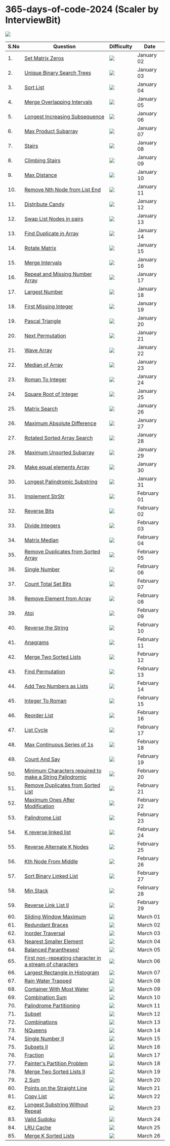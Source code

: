 # 365-days-of-code-2024 (Scaler by InterviewBit)

<img src="https://assets-v2.scaler.com/packs/images/scaler-logo.7dfbf5.svg"/>

<!-- <img src="https://img.shields.io/badge/Easy-2322222.svg?&style=for-the-badge"> -->
<!-- <img src="https://img.shields.io/badge/Medium-FAD800.svg?&style=for-the-badge"> -->
<!-- <img src="https://img.shields.io/badge/Hard-FA0000.svg?&style=for-the-badge"> -->



|  S.No  |  Question  |  Difficulty  |  Date  |
| --------------- | --------------- | --------------- | --------------- | 
| 1. | [Set Matrix Zeros](https://www.interviewbit.com/problems/set-matrix-zeros/) | <img src="https://img.shields.io/badge/Easy-2322222.svg?&style=for-the-badge"> | January 02 |
| 2. | [Unique Binary Search Trees](https://www.interviewbit.com/problems/unique-binary-search-trees/) | <img src="https://img.shields.io/badge/Easy-2322222.svg?&style=for-the-badge"> | January 03 |
| 3. | [Sort List](https://www.interviewbit.com/problems/sort-list/) | <img src="https://img.shields.io/badge/Medium-FAD800.svg?&style=for-the-badge"> | January 04 |
| 4. | [Merge Overlapping Intervals](https://www.interviewbit.com/problems/merge-overlapping-intervals/) | <img src="https://img.shields.io/badge/Medium-FAD800.svg?&style=for-the-badge"> | January 05 |
| 5. | [Longest Increasing Subsequence](https://www.interviewbit.com/problems/longest-increasing-subsequence/) | <img src="https://img.shields.io/badge/Medium-FAD800.svg?&style=for-the-badge"> | January 06 |
| 6. | [Max Product Subarray](https://www.interviewbit.com/problems/max-product-subarray/) | <img src="https://img.shields.io/badge/Medium-FAD800.svg?&style=for-the-badge"> | January 07 |
| 7. | [Stairs](https://www.interviewbit.com/problems/stairs/) | <img src="https://img.shields.io/badge/Easy-2322222.svg?&style=for-the-badge"> | January 08 |
| 8. | [Climbing Stairs](https://www.interviewbit.com/problems/climbing-stairs/) | <img src="https://img.shields.io/badge/Medium-FAD800.svg?&style=for-the-badge"> | January 09 |
| 9. | [Max Distance](https://www.interviewbit.com/problems/max-distance/) | <img src="https://img.shields.io/badge/Medium-FAD800.svg?&style=for-the-badge"> | January 10 |
| 10. | [Remove Nth Node from List End](https://www.interviewbit.com/problems/remove-nth-node-from-list-end/) | <img src="https://img.shields.io/badge/Easy-2322222.svg?&style=for-the-badge"> | January 11 |
| 11. | [Distribute Candy](https://www.interviewbit.com/problems/distribute-candy/) | <img src="https://img.shields.io/badge/Medium-FAD800.svg?&style=for-the-badge"> | January 12 |
| 12. | [Swap List Nodes in pairs](https://www.interviewbit.com/problems/swap-list-nodes-in-pairs/) | <img src="https://img.shields.io/badge/Easy-2322222.svg?&style=for-the-badge"> | January 13 |
| 13. | [Find Duplicate in Array](https://www.interviewbit.com/problems/find-duplicate-in-array/) | <img src="https://img.shields.io/badge/Easy-2322222.svg?&style=for-the-badge"> | January 14 |
| 14. | [Rotate Matrix](https://www.interviewbit.com/problems/rotate-matrix/) | <img src="https://img.shields.io/badge/Medium-FAD800.svg?&style=for-the-badge"> | January 15 |
| 15. | [Merge Intervals](https://www.interviewbit.com/problems/merge-intervals/) | <img src="https://img.shields.io/badge/Medium-FAD800.svg?&style=for-the-badge"> | January 16 |
| 16. | [Repeat and Missing Number Array](https://www.interviewbit.com/problems/repeat-and-missing-number-array/) | <img src="https://img.shields.io/badge/Medium-FAD800.svg?&style=for-the-badge"> | January 17 |
| 17. | [Largest Number](https://www.interviewbit.com/problems/largest-number/) | <img src="https://img.shields.io/badge/Medium-FAD800.svg?&style=for-the-badge"> | January 18 |
| 18. | [First Missing Integer](https://www.interviewbit.com/problems/first-missing-integer/) | <img src="https://img.shields.io/badge/Medium-FAD800.svg?&style=for-the-badge"> | January 19 |
| 19. | [Pascal Triangle](https://www.interviewbit.com/problems/pascal-triangle/) | <img src="https://img.shields.io/badge/Easy-2322222.svg?&style=for-the-badge"> | January 20 |
| 20. | [Next Permutation](https://www.interviewbit.com/problems/next-permutation/) | <img src="https://img.shields.io/badge/Medium-FAD800.svg?&style=for-the-badge"> | January 21 |
| 21. | [Wave Array](https://www.interviewbit.com/problems/wave-array/) | <img src="https://img.shields.io/badge/Easy-2322222.svg?&style=for-the-badge"> | January 22 |
| 22. | [Median of Array](https://www.interviewbit.com/problems/median-of-array/) | <img src="https://img.shields.io/badge/Medium-FAD800.svg?&style=for-the-badge"> | January 23 |
| 23. | [Roman To Integer](https://www.interviewbit.com/problems/roman-to-integer/) | <img src="https://img.shields.io/badge/Medium-FAD800.svg?&style=for-the-badge"> | January 24 |
| 24. | [Square Root of Integer](https://www.interviewbit.com/problems/square-root-of-integer/) | <img src="https://img.shields.io/badge/Easy-2322222.svg?&style=for-the-badge"> | January 25 |
| 25. | [Matrix Search](https://www.interviewbit.com/problems/matrix-search/) | <img src="https://img.shields.io/badge/Medium-FAD800.svg?&style=for-the-badge"> | January 26 |
| 26. | [Maximum Absolute Difference](https://www.interviewbit.com/problems/maximum-absolute-difference/) | <img src="https://img.shields.io/badge/Medium-FAD800.svg?&style=for-the-badge"> | January 27 |
| 27. | [Rotated Sorted Array Search](https://www.interviewbit.com/problems/rotated-sorted-array-search/) | <img src="https://img.shields.io/badge/Medium-FAD800.svg?&style=for-the-badge"> | January 28 |
| 28. | [Maximum Unsorted Subarray](https://www.interviewbit.com/problems/maximum-unsorted-subarray/) | <img src="https://img.shields.io/badge/Medium-FAD800.svg?&style=for-the-badge"> | January 29 |
| 29. | [Make equal elements Array](https://www.interviewbit.com/problems/make-equal-elements-array/) | <img src="https://img.shields.io/badge/Medium-FAD800.svg?&style=for-the-badge"> | January 30 |
| 30. | [Longest Palindromic Substring](https://www.interviewbit.com/problems/longest-palindromic-substring/) | <img src="https://img.shields.io/badge/Medium-FAD800.svg?&style=for-the-badge"> | January 31 |
| 31. | [Implement StrStr](https://www.interviewbit.com/problems/implement-strstr/) | <img src="https://img.shields.io/badge/Medium-FAD800.svg?&style=for-the-badge"> | February 01 |
| 32. | [Reverse Bits](https://www.interviewbit.com/problems/reverse-bits/) | <img src="https://img.shields.io/badge/Medium-FAD800.svg?&style=for-the-badge"> | February 02 |
| 33. | [Divide Integers](https://www.interviewbit.com/problems/divide-integers/) | <img src="https://img.shields.io/badge/Medium-FAD800.svg?&style=for-the-badge"> | February 03 |
| 34. | [Matrix Median](https://www.interviewbit.com/problems/matrix-median/) | <img src="https://img.shields.io/badge/Medium-FAD800.svg?&style=for-the-badge"> | February 04 |
| 35. | [Remove Duplicates from Sorted Array](https://www.interviewbit.com/problems/remove-duplicates-from-sorted-array/) | <img src="https://img.shields.io/badge/Easy-2322222.svg?&style=for-the-badge"> | February 05 |
| 36. | [Single Number](https://www.interviewbit.com/problems/single-number/) | <img src="https://img.shields.io/badge/Easy-2322222.svg?&style=for-the-badge"> | February 06 |
| 37. | [Count Total Set Bits](https://www.interviewbit.com/problems/count-total-set-bits/) | <img src="https://img.shields.io/badge/Hard-FA0000.svg?&style=for-the-badge"> | February 07 |
| 38. | [Remove Element from Array](https://www.interviewbit.com/problems/remove-element-from-array/) | <img src="https://img.shields.io/badge/Medium-FAD800.svg?&style=for-the-badge"> | February 08 |
| 39. | [Atoi](https://www.interviewbit.com/problems/atoi/) | <img src="https://img.shields.io/badge/Medium-FAD800.svg?&style=for-the-badge"> | February 09 |
| 40. | [Reverse the String](https://www.interviewbit.com/problems/reverse-the-string/) | <img src="https://img.shields.io/badge/Easy-2322222.svg?&style=for-the-badge"> | February 10 |
| 41. | [Anagrams](https://www.interviewbit.com/problems/anagrams/) | <img src="https://img.shields.io/badge/Medium-FAD800.svg?&style=for-the-badge"> | February 11 |
| 42. | [Merge Two Sorted Lists](https://www.interviewbit.com/problems/merge-two-sorted-lists/) | <img src="https://img.shields.io/badge/Easy-2322222.svg?&style=for-the-badge"> | February 12 |
| 43. | [Find Permutation](https://www.interviewbit.com/problems/find-permutation/) | <img src="https://img.shields.io/badge/Medium-FAD800.svg?&style=for-the-badge"> | February 13 |
| 44. | [Add Two Numbers as Lists](https://www.interviewbit.com/problems/add-two-numbers-as-lists/) | <img src="https://img.shields.io/badge/Medium-FAD800.svg?&style=for-the-badge"> | February 14 |
| 45. | [Integer To Roman](https://www.interviewbit.com/problems/integer-to-roman/) | <img src="https://img.shields.io/badge/Medium-FAD800.svg?&style=for-the-badge"> | February 15 |
| 46. | [Reorder List](https://www.interviewbit.com/problems/reorder-list/) | <img src="https://img.shields.io/badge/Hard-FA0000.svg?&style=for-the-badge"> | February 16 |
| 47. | [List Cycle](https://www.interviewbit.com/problems/list-cycle/) | <img src="https://img.shields.io/badge/Medium-FAD800.svg?&style=for-the-badge"> | February 17 |
| 48. | [Max Continuous Series of 1s](https://www.interviewbit.com/problems/max-continuous-series-of-1s/) | <img src="https://img.shields.io/badge/Medium-FAD800.svg?&style=for-the-badge"> | February 18 |
| 49. | [Count And Say](https://www.interviewbit.com/problems/count-and-say/) | <img src="https://img.shields.io/badge/Easy-2322222.svg?&style=for-the-badge"> | February 19 |
| 50. | [Minimum Characters required to make a String Palindromic](https://www.interviewbit.com/problems/minimum-characters-required-to-make-a-string-palindromic/) | <img src="https://img.shields.io/badge/Medium-FAD800.svg?&style=for-the-badge"> | February 20 |
| 51. | [Remove Duplicates from Sorted List](https://www.interviewbit.com/problems/remove-duplicates-from-sorted-list/) | <img src="https://img.shields.io/badge/Easy-2322222.svg?&style=for-the-badge"> | February 21 |
| 52. | [Maximum Ones After Modification](https://www.interviewbit.com/problems/maximum-ones-after-modification/) | <img src="https://img.shields.io/badge/Medium-FAD800.svg?&style=for-the-badge"> | February 22 |
| 53. | [Palindrome List](https://www.interviewbit.com/problems/palindrome-list/) | <img src="https://img.shields.io/badge/Medium-FAD800.svg?&style=for-the-badge"> | February 23 |
| 54. | [K reverse linked list](https://www.interviewbit.com/problems/k-reverse-linked-list/) | <img src="https://img.shields.io/badge/Medium-FAD800.svg?&style=for-the-badge"> | February 24 |
| 55. | [Reverse Alternate K Nodes](https://www.interviewbit.com/problems/reverse-alternate-k-nodes/) | <img src="https://img.shields.io/badge/Medium-FAD800.svg?&style=for-the-badge"> | February 25 |
| 56. | [Kth Node From Middle](https://www.interviewbit.com/problems/kth-node-from-middle/) | <img src="https://img.shields.io/badge/Easy-2322222.svg?&style=for-the-badge"> | February 26 |
| 57. | [Sort Binary Linked List](https://www.interviewbit.com/problems/sort-binary-linked-list/) | <img src="https://img.shields.io/badge/Easy-2322222.svg?&style=for-the-badge"> | February 27 |
| 58. | [Min Stack](https://www.interviewbit.com/problems/min-stack/) | <img src="https://img.shields.io/badge/Medium-FAD800.svg?&style=for-the-badge"> | February 28 |
| 59. | [Reverse Link List II](https://www.interviewbit.com/problems/reverse-link-list-ii/) | <img src="https://img.shields.io/badge/Medium-FAD800.svg?&style=for-the-badge"> | February 29 |
| 60. | [Sliding Window Maximum](https://www.interviewbit.com/problems/sliding-window-maximum/) | <img src="https://img.shields.io/badge/Medium-FAD800.svg?&style=for-the-badge"> | March 01 |
| 61. | [Redundant Braces](https://www.interviewbit.com/problems/redundant-braces/) | <img src="https://img.shields.io/badge/Easy-2322222.svg?&style=for-the-badge"> | March 02 |
| 62. | [Inorder Traversal](https://www.interviewbit.com/problems/inorder-traversal/) | <img src="https://img.shields.io/badge/Easy-2322222.svg?&style=for-the-badge"> | March 03 |
| 63. | [Nearest Smaller Element](https://www.interviewbit.com/problems/nearest-smaller-element/) | <img src="https://img.shields.io/badge/Easy-2322222.svg?&style=for-the-badge"> | March 04 |
| 64. | [Balanced Parantheses!](https://www.interviewbit.com/problems/balanced-parantheses/) | <img src="https://img.shields.io/badge/Easy-2322222.svg?&style=for-the-badge"> | March 05 |
| 65. | [First non-repeating character in a stream of characters](https://www.interviewbit.com/problems/first-non-repeating-character-in-a-stream-of-characters/) | <img src="https://img.shields.io/badge/Medium-FAD800.svg?&style=for-the-badge"> | March 06 |
| 66. | [Largest Rectangle in Histogram](https://www.interviewbit.com/problems/largest-rectangle-in-histogram/) | <img src="https://img.shields.io/badge/Hard-FA0000.svg?&style=for-the-badge"> | March 07 |
| 67. | [Rain Water Trapped](https://www.interviewbit.com/problems/rain-water-trapped/) | <img src="https://img.shields.io/badge/Hard-FA0000.svg?&style=for-the-badge"> | March 08 |
| 68. | [Container With Most Water](https://www.interviewbit.com/problems/container-with-most-water/) | <img src="https://img.shields.io/badge/Medium-FAD800.svg?&style=for-the-badge"> | March 09 |
| 69. | [Combination Sum](https://www.interviewbit.com/problems/combination-sum/) | <img src="https://img.shields.io/badge/Medium-FAD800.svg?&style=for-the-badge"> | March 10 |
| 70. | [Palindrome Partitioning](https://www.interviewbit.com/problems/palindrome-partitioning/) | <img src="https://img.shields.io/badge/Medium-FAD800.svg?&style=for-the-badge"> | March 11 |
| 71. | [Subset](https://www.interviewbit.com/problems/subset/) | <img src="https://img.shields.io/badge/Medium-FAD800.svg?&style=for-the-badge"> | March 12 |
| 72. | [Combinations](https://www.interviewbit.com/problems/combinations/) | <img src="https://img.shields.io/badge/Medium-FAD800.svg?&style=for-the-badge"> | March 13 |
| 73. | [NQueens](https://www.interviewbit.com/problems/nqueens/) | <img src="https://img.shields.io/badge/Hard-FA0000.svg?&style=for-the-badge"> | March 14 |
| 74. | [Single Number II](https://www.interviewbit.com/problems/single-number-ii/) | <img src="https://img.shields.io/badge/Medium-FAD800.svg?&style=for-the-badge"> | March 15 |
| 75. | [Subsets II](https://www.interviewbit.com/problems/subsets-ii/) | <img src="https://img.shields.io/badge/Medium-FAD800.svg?&style=for-the-badge"> | March 16 |
| 76. | [Fraction](https://www.interviewbit.com/problems/fraction/) | <img src="https://img.shields.io/badge/Medium-FAD800.svg?&style=for-the-badge"> | March 17 |
| 77. | [Painter's Partition Problem](https://www.interviewbit.com/problems/painters-partition-problem/) | <img src="https://img.shields.io/badge/Medium-FAD800.svg?&style=for-the-badge"> | March 18 |
| 78. | [Merge Two Sorted Lists II](https://www.interviewbit.com/problems/merge-two-sorted-lists-ii/) | <img src="https://img.shields.io/badge/Medium-FAD800.svg?&style=for-the-badge"> | March 19 |
| 79. | [2 Sum](https://www.interviewbit.com/problems/2-sum/) | <img src="https://img.shields.io/badge/Easy-2322222.svg?&style=for-the-badge"> | March 20 |
| 80. | [Points on the Straight Line](https://www.interviewbit.com/problems/points-on-the-straight-line/) | <img src="https://img.shields.io/badge/Medium-FAD800.svg?&style=for-the-badge"> | March 21 |
| 81. | [Copy List](https://www.interviewbit.com/problems/copy-list/) | <img src="https://img.shields.io/badge/Medium-FAD800.svg?&style=for-the-badge"> | March 22 |
| 82. | [Longest Substring Without Repeat](https://www.interviewbit.com/problems/longest-substring-without-repeat/) | <img src="https://img.shields.io/badge/Easy-2322222.svg?&style=for-the-badge"> | March 23 |
| 83. | [Valid Sudoku](https://www.interviewbit.com/problems/valid-sudoku/) | <img src="https://img.shields.io/badge/Medium-FAD800.svg?&style=for-the-badge"> | March 24 |
| 84. | [LRU Cache](https://www.interviewbit.com/problems/lru-cache/) | <img src="https://img.shields.io/badge/Hard-FA0000.svg?&style=for-the-badge"> | March 25 |
| 85. | [Merge K Sorted Lists](https://www.interviewbit.com/problems/merge-k-sorted-lists/) | <img src="https://img.shields.io/badge/Hard-FA0000.svg?&style=for-the-badge"> | March 26 |

